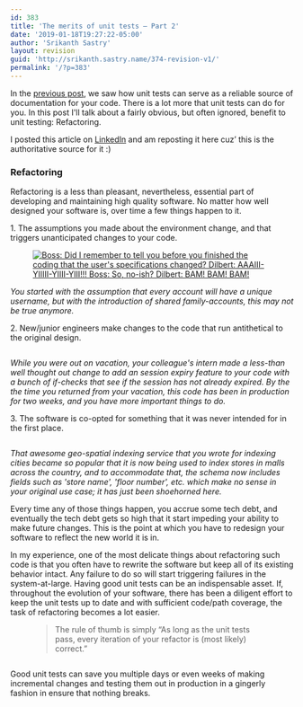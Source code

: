 ```yaml
---
id: 383
title: 'The merits of unit tests — Part 2'
date: '2019-01-18T19:27:22-05:00'
author: 'Srikanth Sastry'
layout: revision
guid: 'http://srikanth.sastry.name/374-revision-v1/'
permalink: '/?p=383'
---
```


<!-- wp:paragraph -->
<p>In the <a href="http://srikanth.sastry.name/merits-of-unit-tests-part-1/">previous post</a>,  we saw how unit tests can serve as a reliable source of documentation  for your code. There is a lot more that unit tests can do for you. In this post I'll talk about a fairly obvious, but often ignored, benefit  to unit testing: Refactoring.</p>
<!-- /wp:paragraph -->

<!-- wp:more -->
<!--more-->
<!-- /wp:more -->

<!-- wp:paragraph {"textColor":"very-dark-gray","backgroundColor":"pale-cyan-blue"} -->
<p class="has-text-color has-background has-very-dark-gray-color has-pale-cyan-blue-background-color">I posted this article on <a href="https://www.linkedin.com/pulse/merits-unit-tests-part-2-srikanth-sastry/">LinkedIn</a> and am reposting it here cuz’ this is the authoritative source for it :)</p>
<!-- /wp:paragraph -->

<!-- wp:heading {"level":3} -->
<h3>Refactoring</h3>
<!-- /wp:heading -->

<!-- wp:paragraph -->
<p>Refactoring is a less than pleasant, nevertheless, essential part of 
developing and maintaining high quality software. No matter how well 
designed your software is, over time a few things happen to it.</p>
<!-- /wp:paragraph -->

<!-- wp:paragraph -->
<p>1. The assumptions you made about the environment change, and that triggers unanticipated changes to your code.</p>
<!-- /wp:paragraph -->

<!-- wp:image {"id":375,"linkDestination":"custom"} -->
<figure class="wp-block-image"><a href="http://dilbert.com/strip/2011-05-16" target="_blank" rel="noreferrer noopener"><img src="http://srikanth.sastry.name/wp-content/uploads/2019/01/dt_c110516-1024x319.gif" alt="Boss: Did I remember to tell you before you finished the coding that the user's specifications changed? Dilbert: AAAIII-YIIIII-YIIII-YIII!!! Boss: So, no-ish? Dilbert: BAM! BAM! BAM! " class="wp-image-375"/></a></figure>
<!-- /wp:image -->

<!-- wp:paragraph -->
<p><em>You started with the assumption that every account will have a 
unique username, but with the introduction of shared family-accounts, 
this may not be true anymore.</em></p>
<!-- /wp:paragraph -->

<!-- wp:paragraph -->
<p>2. New/junior engineers make changes to the code that run antithetical to the original design.</p>
<!-- /wp:paragraph -->

<!-- wp:image {"id":376} -->
<figure class="wp-block-image"><img src="http://srikanth.sastry.name/wp-content/uploads/2019/01/0.jpg" alt="" class="wp-image-376"/></figure>
<!-- /wp:image -->

<!-- wp:paragraph -->
<p><em>While you were out on vacation, your colleague's intern made a 
less-than well thought out change to add an session expiry feature to 
your code with a bunch of if-checks that see if the session has not 
already expired. By the the time you returned from your vacation, this 
code has been in production for two weeks, and you have more important 
things to do.</em></p>
<!-- /wp:paragraph -->

<!-- wp:paragraph -->
<p>3. The software is co-opted for something that it was never intended for in the first place.</p>
<!-- /wp:paragraph -->

<!-- wp:image {"id":377,"linkDestination":"custom"} -->
<figure class="wp-block-image"><a href="http://www.gorillafabrication.com/modifications/16-repurposed-trucks-and-cars/" target="_blank" rel="noreferrer noopener"><img src="http://srikanth.sastry.name/wp-content/uploads/2019/01/0-1.jpg" alt="" class="wp-image-377"/></a></figure>
<!-- /wp:image -->

<!-- wp:paragraph -->
<p><em>That awesome geo-spatial indexing service that you wrote for 
indexing cities became so popular that it is now being used to index 
stores in malls across the country, and to accommodate that, the schema 
now includes fields such as 'store name', 'floor number', etc. which 
make no sense in your original use case; it has just been shoehorned 
here.</em></p>
<!-- /wp:paragraph -->

<!-- wp:paragraph -->
<p>Every time any of those things happen, you accrue some tech debt, and
 eventually the tech debt gets so high that it start impeding your 
ability to make future changes. This is the point at which you have to 
redesign your software to reflect the new world it is in.</p>
<!-- /wp:paragraph -->

<!-- wp:paragraph -->
<p>In my experience, one of the most delicate things about refactoring 
such code is that you often have to rewrite the software but keep all of
 its existing behavior intact. Any failure to do so will start 
triggering failures in the system-at-large. Having good unit tests can 
be an indispensable asset. If, throughout the evolution of your 
software, there has been a diligent effort to keep the unit tests up to 
date and with sufficient code/path coverage, the task of refactoring 
becomes a lot easier.</p>
<!-- /wp:paragraph -->

<!-- wp:pullquote {"className":"is-style-default"} -->
<figure class="wp-block-pullquote is-style-default"><blockquote><p>
  The rule of thumb is simply “As long as the unit tests pass, every iteration of your refactor is (most likely) correct.” 
</p></blockquote></figure>
<!-- /wp:pullquote -->

<!-- wp:image {"id":379,"align":"center","linkDestination":"custom"} -->
<div class="wp-block-image"><figure class="aligncenter"><a href="http://upload.wikimedia.org/wikipedia/commons/0/0b/TDD_Global_Lifecycle.png" target="_blank" rel="noreferrer noopener"><img src="http://srikanth.sastry.name/wp-content/uploads/2019/01/refactoringg-884x1024.png" alt="" class="wp-image-379"/></a></figure></div>
<!-- /wp:image -->

<!-- wp:paragraph -->
<p>Good unit tests can save you multiple days or even weeks of making 
incremental changes and testing them out in production in a gingerly 
fashion in ensure that nothing breaks.</p>
<!-- /wp:paragraph -->